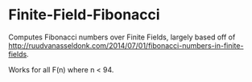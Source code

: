 Finite-Field-Fibonacci
======================

Computes Fibonacci numbers over Finite Fields, largely based off of http://ruudvanasseldonk.com/2014/07/01/fibonacci-numbers-in-finite-fields.

Works for all F(n) where n < 94. 
